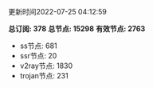 更新时间2022-07-25 04:12:59

**总订阅: 378**
**总节点: 15298**
**有效节点: 2763**
- ss节点: 681
- ssr节点: 20
- v2ray节点: 1830
- trojan节点: 231
